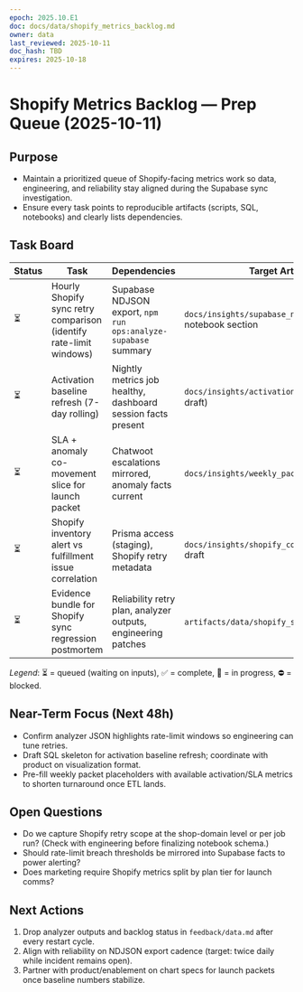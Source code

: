 ```yaml
---
epoch: 2025.10.E1
doc: docs/data/shopify_metrics_backlog.md
owner: data
last_reviewed: 2025-10-11
doc_hash: TBD
expires: 2025-10-18
---
```

# Shopify Metrics Backlog — Prep Queue (2025-10-11)

## Purpose
- Maintain a prioritized queue of Shopify-facing metrics work so data, engineering, and reliability stay aligned during the Supabase sync investigation.
- Ensure every task points to reproducible artifacts (scripts, SQL, notebooks) and clearly lists dependencies.

## Task Board
| Status | Task | Dependencies | Target Artifact |
| --- | --- | --- | --- |
| ⏳ | Hourly Shopify sync retry comparison (identify rate-limit windows) | Supabase NDJSON export, `npm run ops:analyze-supabase` summary | `docs/insights/supabase_ndjson_analyzer.md` notebook section |
| ⏳ | Activation baseline refresh (7-day rolling) | Nightly metrics job healthy, dashboard session facts present | `docs/insights/activation_baseline.md` (to draft) |
| ⏳ | SLA + anomaly co-movement slice for launch packet | Chatwoot escalations mirrored, anomaly facts current | `docs/insights/weekly_packet_template.md` |
| ⏳ | Shopify inventory alert vs fulfillment issue correlation | Prisma access (staging), Shopify retry metadata | `docs/insights/shopify_correlation_study.md` draft |
| ⏳ | Evidence bundle for Shopify sync regression postmortem | Reliability retry plan, analyzer outputs, engineering patches | `artifacts/data/shopify_sync/` bundle |

_Legend_: ⏳ = queued (waiting on inputs), ✅ = complete, 🚧 = in progress, ⛔ = blocked.

## Near-Term Focus (Next 48h)
- Confirm analyzer JSON highlights rate-limit windows so engineering can tune retries.
- Draft SQL skeleton for activation baseline refresh; coordinate with product on visualization format.
- Pre-fill weekly packet placeholders with available activation/SLA metrics to shorten turnaround once ETL lands.

## Open Questions
- Do we capture Shopify retry scope at the shop-domain level or per job run? (Check with engineering before finalizing notebook schema.)
- Should rate-limit breach thresholds be mirrored into Supabase facts to power alerting?
- Does marketing require Shopify metrics split by plan tier for launch comms?

## Next Actions
1. Drop analyzer outputs and backlog status in `feedback/data.md` after every restart cycle.
2. Align with reliability on NDJSON export cadence (target: twice daily while incident remains open).
3. Partner with product/enablement on chart specs for launch packets once baseline numbers stabilize.
